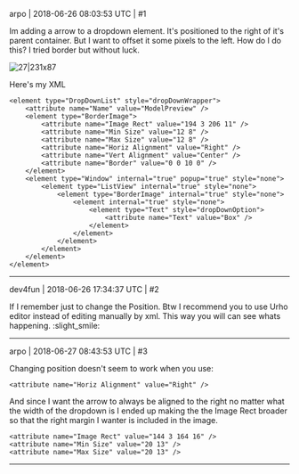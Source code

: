 arpo | 2018-06-26 08:03:53 UTC | #1

Im adding a arrow to a dropdown element. It's positioned to the right of it's parent container. But I want to offset it some pixels to the left. How do I do this? I tried border but without luck. 

![27|231x87](upload://mUmngbMQZlYceAQMLlxuLXfPQgw.png)

Here's my XML

    <element type="DropDownList" style="dropDownWrapper">
		<attribute name="Name" value="ModelPreview" />
		<element type="BorderImage">
			<attribute name="Image Rect" value="194 3 206 11" />
			<attribute name="Min Size" value="12 8" />
			<attribute name="Max Size" value="12 8" />
			<attribute name="Horiz Alignment" value="Right" />
			<attribute name="Vert Alignment" value="Center" />
			<attribute name="Border" value="0 0 10 0" />
		</element>
		<element type="Window" internal="true" popup="true" style="none">
			<element type="ListView" internal="true" style="none">
				<element type="BorderImage" internal="true" style="none">
					<element internal="true" style="none">
						<element type="Text" style="dropDownOption">
							<attribute name="Text" value="Box" />
						</element>
					</element>
				</element>
			</element>
		</element>
	</element>

-------------------------

dev4fun | 2018-06-26 17:34:37 UTC | #2

If I remember just to change the Position. Btw I recommend you to use Urho editor instead of editing manually by xml. This way you will can see whats happening. :slight_smile:

-------------------------

arpo | 2018-06-27 08:43:53 UTC | #3

Changing position doesn't seem to work when you use:

	<attribute name="Horiz Alignment" value="Right" />

And since I want the arrow to always be aligned to the right no matter what the width of the dropdown is I ended up making the the Image Rect broader so that the right margin I wanter is included in the image. 

	<attribute name="Image Rect" value="144 3 164 16" />
	<attribute name="Min Size" value="20 13" />
	<attribute name="Max Size" value="20 13" />

-------------------------

